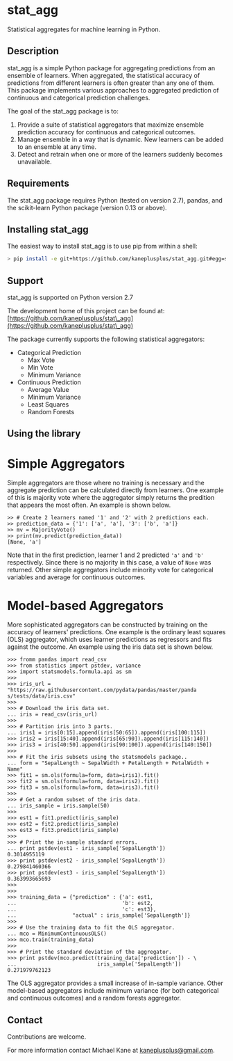 stat\_agg
===

Statistical aggregates for machine learning in Python.

Description
---

stat\_agg is a simple Python package for aggregating predictions from an ensemble
of learners. When aggregated, the statistical accuracy of predictions
from different learners is often greater than any one of them. This package implements
various approaches to aggregated prediction of continuous and categorical 
prediction challenges.


The goal of the stat\_agg package is to:

1. Provide a suite of statistical aggregators that maximize ensemble
prediction accuracy for continuous and categorical outcomes.
2. Manage ensemble in a way that is dynamic. New learners
can be added to an ensemble at any time.
3. Detect and retrain when one or more of the learners suddenly becomes
unavailable.

Requirements
---

The stat\_agg package requires Python (tested on version 2.7), pandas, 
and the scikit-learn Python package (version 0.13 or above).

Installing stat\_agg
---

The easiest way to install stat\_agg is to use pip from within a shell:

```bash
> pip install -e git+https://github.com/kaneplusplus/stat_agg.git#egg=stat_agg
```

Support
---

stat_agg is supported on Python version 2.7

The development home of this project can be found at: [https://github.com/kaneplusplus/stat\_agg](https://github.com/kaneplusplus/stat\_agg)

The package currently supports the following statistical aggregators:
- Categorical Prediction 
    - Max Vote
    - Min Vote
    - Minimum Variance
- Continuous Prediction
    - Average Value
    - Minimum Variance
    - Least Squares
    - Random Forests

Using the library
---

# Simple Aggregators

Simple aggregators are those where no training is necessary and the aggregate
prediction can be calculated directly from learners. One example of this is
majority vote where the aggregator simply returns the predition that appears the
most often. An example is shown below.

```{Python}
>> # Create 2 learners named '1' and '2' with 2 predictions each.
>> prediction_data = {'1': ['a', 'a'], '3': ['b', 'a']}
>> mv = MajorityVote()
>> print(mv.predict(prediction_data))
[None, 'a']
```
Note that in the first prediction, learner 1 and 2 predicted ```'a'``` and 
```'b'``` respectively. Since there is no majority in this case, a value of
```None``` was returned. Other simple aggregators include minority vote for
categorical variables and average for continuous outcomes.

# Model-based Aggregators

More sophisticated aggregators can be constructed by training on the
accuracy of learners' predictions. One example is the ordinary least squares (OLS)
aggregator, which uses learner predictions as regressors and fits against the
outcome. An example using the iris data set is shown below.

```{Python}
>>> fromm pandas import read_csv
>>> from statistics import pstdev, variance
>>> import statsmodels.formula.api as sm
>>> 
>>> iris_url = "https://raw.githubusercontent.com/pydata/pandas/master/panda s/tests/data/iris.csv" 
>>> 
>>> # Download the iris data set.
... iris = read_csv(iris_url)
>>> 
>>> # Partition iris into 3 parts.
... iris1 = iris[0:15].append(iris[50:65]).append(iris[100:115])
>>> iris2 = iris[15:40].append(iris[65:90]).append(iris[115:140])
>>> iris3 = iris[40:50].append(iris[90:100]).append(iris[140:150])
>>> 
>>> # Fit the iris subsets using the statsmodels package..
... form = "SepalLength ~ SepalWidth + PetalLength + PetalWidth + Name"
>>> fit1 = sm.ols(formula=form, data=iris1).fit()
>>> fit2 = sm.ols(formula=form, data=iris2).fit()
>>> fit3 = sm.ols(formula=form, data=iris3).fit()
>>> 
>>> # Get a random subset of the iris data.
... iris_sample = iris.sample(50)
>>> 
>>> est1 = fit1.predict(iris_sample)
>>> est2 = fit2.predict(iris_sample)
>>> est3 = fit3.predict(iris_sample)
>>> 
>>> # Print the in-sample standard errors.
... print pstdev(est1 - iris_sample['SepalLength'])
0.3014955119
>>> print pstdev(est2 - iris_sample['SepalLength'])
0.279841460366
>>> print pstdev(est3 - iris_sample['SepalLength'])
0.363993665693
>>> 
>>> 
>>> training_data = {"prediction" : {'a': est1,
...                                  'b': est2,
...                                  'c': est3},
...                  "actual" : iris_sample['SepalLength']}
>>> 
>>> # Use the training data to fit the OLS aggregator.
... mco = MinimumContinuousOLS()
>>> mco.train(training_data)
>>> 
>>> # Print the standard deviation of the aggregator.
>>> print pstdev(mco.predict(training_data['prediction']) - \
...                          iris_sample['SepalLength'])
0.271979762123
```
The OLS aggregator provides a small increase of in-sample variance. Other model-based
aggregators include minimum variance (for both categorical and continuous outcomes)
and a random forests aggregator.

Contact
---

Contributions are welcome.

For more information contact Michael Kane at [kaneplusplus@gmail.com](kaneplusplus@gmail.com).

